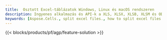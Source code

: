 ```yaml
---
title:  Osztott Excel-táblázatok Windows, Linux és macOS rendszeren
description: Ingyenes alkalmazás és API-k a XLS, XLSX, XLSB, XLSM és ODS fájlok felosztásához
keywords: [Aspose.Cells., split excel files., how to split excel files into multiple files., excel splitter., split Cell., Cell splitter]
---
```

{{< blocks/products/pf/agp/feature-solution >}} 

